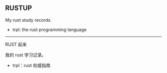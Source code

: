 RUSTUP
--------

My rust study records.

- trpl: the rust programming language

-----------

RUST 起来

我的 rust 学习记录。

- trpl：rust 权威指南